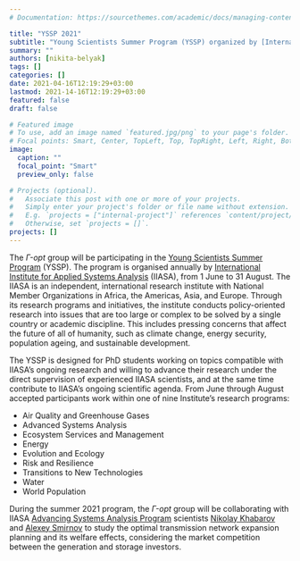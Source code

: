 ```yaml
---
# Documentation: https://sourcethemes.com/academic/docs/managing-content/

title: "YSSP 2021"
subtitle: "Young Scientists Summer Program (YSSP) organized by [International Institie for Applied Systems Analysis](https://iiasa.ac.at/)"
summary: ""
authors: [nikita-belyak]
tags: []
categories: []
date: 2021-04-16T12:19:29+03:00
lastmod: 2021-14-16T12:19:29+03:00
featured: false
draft: false

# Featured image
# To use, add an image named `featured.jpg/png` to your page's folder.
# Focal points: Smart, Center, TopLeft, Top, TopRight, Left, Right, BottomLeft, Bottom, BottomRight.
image:
  caption: ""
  focal_point: "Smart"
  preview_only: false

# Projects (optional).
#   Associate this post with one or more of your projects.
#   Simply enter your project's folder or file name without extension.
#   E.g. `projects = ["internal-project"]` references `content/project/deep-learning/index.md`.
#   Otherwise, set `projects = []`.
projects: []
---
```


The *$\Gamma$-opt* group will be participating in the [Young Scientists Summer Program](https://iiasa.ac.at/web/home/education/yssp/Young_Scientists_Summer_Program.html) (YSSP). The program is organised annually by [International Institute for Applied Systems Analysis](https://iiasa.ac.at/) (IIASA), from 1 June to 31 August.  The IIASA is an independent, international research institute with National Member Organizations in Africa, the Americas, Asia, and Europe. Through its research programs and initiatives, the institute conducts policy-oriented research into issues that are too large or complex to be solved by a single country or academic discipline. This includes pressing concerns that affect the future of all of humanity, such as climate change, energy security, population ageing, and sustainable development. 

The YSSP is designed for PhD students working on topics compatible with IIASA’s ongoing research and willing to advance their research under the direct supervision of experienced IIASA scientists, and at the same time contribute to IIASA’s ongoing scientific agenda. From June through August accepted participants work within one of nine Institute’s research programs:
* Air Quality and Greenhouse Gases
* Advanced Systems Analysis
* Ecosystem Services and Management
* Energy
* Evolution and Ecology                                  
* Risk and Resilience
* Transitions to New Technologies
* Water
* World Population 

 During the summer 2021 program, the *$\Gamma$-opt* group will be collaborating with IIASA [Advancing Systems Analysis Program](https://iiasa.ac.at/web/asa.html) scientists [Nikolay Khabarov](https://iiasa.ac.at/web/home/research/researchPrograms/EcosystemsServicesandManagement/-Khabarov--Nikolay-.en.html) and [Alexey Smirnov](https://iiasa.ac.at/web/home/research/researchPrograms/EcosystemsServicesandManagement/Smirnov--Alexey.en.html) to study the optimal transmission network expansion planning and its welfare effects, considering the market competition between the generation and storage investors.  